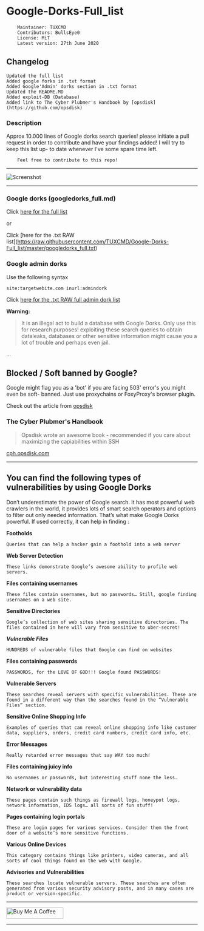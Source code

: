 # Google-Dorks-Full_list

		Maintainer: TUXCMD
		Contributors: BullsEye0
		License: MiT 
		Latest version: 27th June 2020

## Changelog

	Updated the full list
	Added google forks in .txt format
	Added Google'Admin' dorks section in .txt format
	Updated the README.MD
	Added exploit-DB (Database)
	Added link to The Cyber Plubmer's Handbook by [opsdisk](https://github.com/opsdisk)
	
### Description

Approx 10.000 lines of Google dorks search queries!
please initiate a pull request in order to contribute and have your findings added!
I will try to keep this list up- to date whenever I've some spare time left.

		Feel free to contribute to this repo! 

****
![Screenshot](/img/img1.gif)
****

### Google dorks (googledorks_full.md)

Click [here for the full list](https://github.com/TUXCMD/Google-Dorks-Full_list/blob/master/googledorks_full.md) 

or

Click [here for the .txt RAW list[(https://raw.githubusercontent.com/TUXCMD/Google-Dorks-Full_list/master/googledorks_full.txt)

### Google admin dorks 

Use the following syntax 

`site:targetwebite.com inurl:admindork`

Click [here for the .txt RAW full admin dork list](https://github.com/TUXCMD/Google-Dorks-Full_list/blob/master/admindorks_full.txt)

**Warning:**
> It is an illegal act to build a database with Google Dorks. 
> Only use this for research purposes! exploiting these search queries to obtain dataleaks, databases or other sensitive
> information might cause you a lot of trouble and perhaps even jail.

...

## Blocked / Soft banned by Google?
Google might flag you as a 'bot' if you are facing 503' error's you might even be soft- banned. 
Just use proxychains or FoxyProxy's browser plugin.

Check out the article from [opsdisk](https://github.com/opsdisk/pagodo#google-is-blocking-me)

### **The Cyber Plubmer's Handbook**
> Opsdisk wrote an awesome book - recommended if you care about maximizing the capiabilities within SSH

[cph.opsdisk.com](https://cph.opsdisk.com/)

----


## You can find the following types of vulnerabilities by using Google Dorks
  
Don’t underestimate the power of Google search. It has most powerful web crawlers in the world, it provides lots of smart search operators and options to filter out only needed information. That’s what make Google Dorks powerful. If used correctly, it can help in finding :

**Footholds**
			
    Queries that can help a hacker gain a foothold into a web server

**Web Server Detection**
			
    These links demonstrate Google’s awesome ability to profile web servers.
      
**Files containing usernames**

	These files contain usernames, but no passwords… Still, google finding usernames on a web site.

**Sensitive Directories**

	Google’s collection of web sites sharing sensitive directories. The files contained in here will vary from sensitive to uber-secret!

***Vulnerable Files***

	HUNDREDS of vulnerable files that Google can find on websites

**Files containing passwords**

	PASSWORDS, for the LOVE OF GOD!!! Google found PASSWORDS!

**Vulnerable Servers** 
	
	These searches reveal servers with specific vulnerabilities. These are found in a different way than the searches found in the “Vulnerable Files” section.

**Sensitive Online Shopping Info**

	Examples of queries that can reveal online shopping info like customer data, suppliers, orders, credit card numbers, credit card info, etc.

**Error Messages**
		
	Really retarded error messages that say WAY too much!

**Files containing juicy info**

	No usernames or passwords, but interesting stuff none the less.

**Network or vulnerability data**

	These pages contain such things as firewall logs, honeypot logs, network information, IDS logs… all sorts of fun stuff!

**Pages containing login portals**

	These are login pages for various services. Consider them the front door of a website’s more sensitive functions.

**Various Online Devices**

	This category contains things like printers, video cameras, and all sorts of cool things found on the web with Google.
  
**Advisories and Vulnerabilities**

	These searches locate vulnerable servers. These searches are often generated from various security advisory posts, and in many cases are product or version-specific.


****

<a href="https://www.buymeacoffee.com/tuxcmd" target="_blank"><img src="https://cdn.buymeacoffee.com/buttons/lato-black.png" alt="Buy Me A Coffee" style="height: 30px !important;width: 150px !important;" ></a>

****
